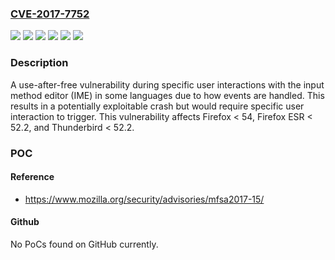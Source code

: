### [CVE-2017-7752](https://cve.mitre.org/cgi-bin/cvename.cgi?name=CVE-2017-7752)
![](https://img.shields.io/static/v1?label=Product&message=Firefox%20ESR&color=blue)
![](https://img.shields.io/static/v1?label=Product&message=Firefox&color=blue)
![](https://img.shields.io/static/v1?label=Product&message=Thunderbird&color=blue)
![](https://img.shields.io/static/v1?label=Version&message=%3C%2052.2%20&color=brighgreen)
![](https://img.shields.io/static/v1?label=Version&message=%3C%2054%20&color=brighgreen)
![](https://img.shields.io/static/v1?label=Vulnerability&message=Use-after-free%20with%20IME%20input&color=brighgreen)

### Description

A use-after-free vulnerability during specific user interactions with the input method editor (IME) in some languages due to how events are handled. This results in a potentially exploitable crash but would require specific user interaction to trigger. This vulnerability affects Firefox < 54, Firefox ESR < 52.2, and Thunderbird < 52.2.

### POC

#### Reference
- https://www.mozilla.org/security/advisories/mfsa2017-15/

#### Github
No PoCs found on GitHub currently.

